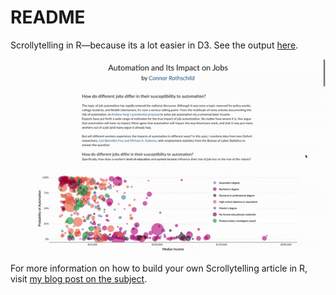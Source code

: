 README
================

Scrollytelling in R—because its a lot easier in D3. See the output [here](https://connorrothschild.shinyapps.io/automation/).

[![thumbnail gif](images/thumbnail.gif)](https://connorrothschild.shinyapps.io/automation/)

For more information on how to build your own Scrollytelling article in R, visit [my blog post on the subject](https://www.connorrothschild.com/post/automation-scrollytell/). 